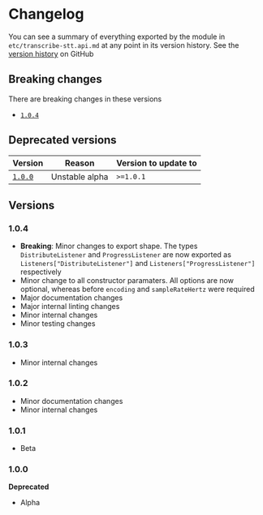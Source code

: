 # Changelog

You can see a summary of everything exported by the module in `etc/transcribe-stt.api.md` at any point in its version history. See the [version history](https://github.com/EmmaGoodliffe/transcribe-stt/releases) on GitHub

## Breaking changes

There are breaking changes in these versions

- [`1.0.4`](#1.0.4)

## Deprecated versions

| Version           | Reason         | Version to update to |
| ----------------- | -------------- | -------------------- |
| [`1.0.0`](#1.0.0) | Unstable alpha | `>=1.0.1`            |

## Versions

### 1.0.4

- **Breaking**: Minor changes to export shape. The types `DistributeListener` and `ProgressListener` are now exported as `Listeners["DistributeListener"]` and `Listeners["ProgressListener"]` respectively
- Minor change to all constructor paramaters. All options are now optional, whereas before `encoding` and `sampleRateHertz` were required
- Major documentation changes
- Major internal linting changes
- Minor internal changes
- Minor testing changes

### 1.0.3

- Minor internal changes

### 1.0.2

- Minor documentation changes
- Minor internal changes

### 1.0.1

- Beta

### 1.0.0

**Deprecated**

- Alpha
